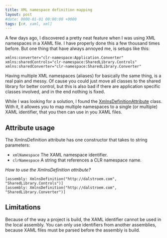 ```yaml
---
title: XML namespace definition mapping
layout: post
#date: 0000-01-01 00:00:00 +0000
tags: [c#, xaml, xml]
---
```

A few days ago, I discovered a pretty neat feature when I was using XML namespaces in a XAML file. I have properly done this a few thousand times before. But one thing that have always annoyed me, is setups like this:

```
xmlns:converter="clr-namespace:Application.Converter"
xmlns:sharedControls="clr-namespace:SharedLibrary.Controls"
xmlns:sharedConverter="clr-namespace:SharedLibrary.Converter"
```

Having multiple XML namespaces (aliases) for basically the same thing, is a real pain and messy. Of cause you could just move all classes to the shared library for better control, but this is also bad if there are application specific classes involved, and in the end nothing is fixed.

While I was looking for a solution, I found the [XmlnsDefinitionAttribute](https://msdn.microsoft.com/en-us/library/system.windows.markup.xmlnsdefinitionattribute(v=vs.110).aspx) class. With it, it allowes you to map multiple namespaces to a single (or multiple) XAML identifier, that you then can use in you XAML files.

## Attribute usage

The XmlnsDefinition attribute has one constructor that takes to string parameters:

- `xmlNamespace` The XAML namespace identifier.
- `clrNamespace` A string that references a CLR namespace name.

_How to use the XmlnsDefinition attribute?_

```
[assembly: XmlnsDefinition("http://dalstroem.com", "SharedLibrary.Controls")]
[assembly: XmlnsDefinition("http://dalstroem.com", "SharedLibrary.Converter")]
```

## Limitations

Because of the way a project is build, the XAML identifier cannot be used in the local assembly. You can only use identifiers from another assemblies, because XAML files must be parsed before the assembly is build.
